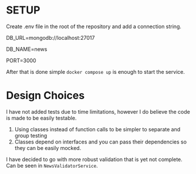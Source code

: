 # SETUP

Create .env file in the root of the repository and add a connection string.

DB_URL=mongodb://localhost:27017

DB_NAME=news

PORT=3000

After that is done simple `docker compose up` is enough to start the service.

# Design Choices

I have not added tests due to time limitations, however I do believe the code is made to be easily testable.

1. Using classes instead of function calls to be simpler to separate and group testing
2. Classes depend on interfaces and you can pass their dependencies so they can be easily mocked.

I have decided to go with more robust validation that is yet not complete. Can be seen in `NewsValidatorService`.

